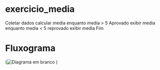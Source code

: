 # exercicio_media
Coletar dados
   calcular media
   enquanto media > 5
     Aprovado
     exibir media
    enquanto media < 5
      reprovado 
      exibir media 
 Fim
 # Fluxograma

(![Diagrama em branco](https://user-images.githubusercontent.com/103973597/169661460-806df367-4183-4476-97d7-52c75fc0b3bd.png)
)

